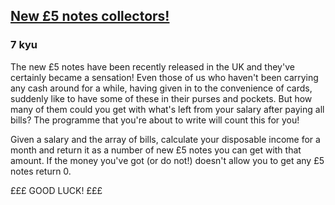 <h2><a href=https://www.codewars.com/kata/58029cc9af749f80e3001e34/train/javascript target="_blank">New £5 notes collectors!</a></h2><h3>7 kyu</h3><p>The new £5 notes have been recently released in the UK and they've certainly became a sensation! Even those of us who haven't been carrying any cash around for a while, having given in to the convenience of cards, suddenly like to have some of these in their purses and pockets. But how many of them could you get with what's left from your salary after paying all bills? The programme that you're about to write will count this for you!</p><p>Given a salary and the array of bills, calculate your disposable income for a month and return it as a number of new £5 notes you can get with that amount. If the money you've got (or do not!) doesn't allow you to get any £5 notes return 0.</p><p>£££ GOOD LUCK! £££</p>